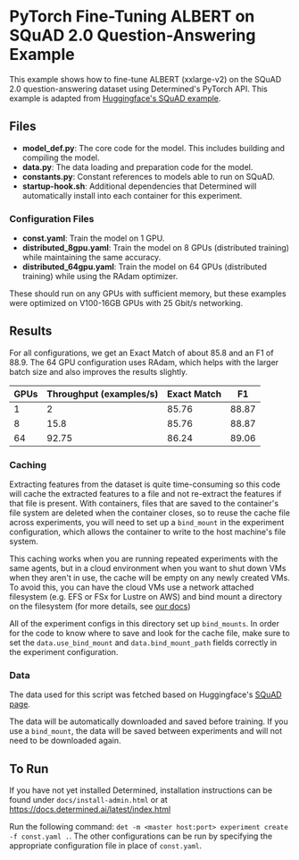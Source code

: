# PyTorch Fine-Tuning ALBERT on SQuAD 2.0 Question-Answering Example

This example shows how to fine-tune ALBERT (xxlarge-v2) on the SQuAD 2.0 question-answering dataset using
Determined's PyTorch API. This example is adapted from [Huggingface's SQuAD
example](https://github.com/huggingface/transformers/blob/master/examples/question-answering/run_squad.py).

## Files
* **model_def.py**: The core code for the model. This includes building and compiling the model.
* **data.py**: The data loading and preparation code for the model.
* **constants.py**: Constant references to models able to run on SQuAD.
* **startup-hook.sh**: Additional dependencies that Determined will automatically install into each container for this experiment.

### Configuration Files
* **const.yaml**: Train the model on 1 GPU.
* **distributed_8gpu.yaml**: Train the model on 8 GPUs (distributed training) while maintaining the same accuracy.
* **distributed_64gpu.yaml**: Train the model on 64 GPUs (distributed training) while using the RAdam optimizer. 

These should run on any GPUs with sufficient memory, but these examples were optimized on V100-16GB GPUs with 25 Gbit/s networking.


## Results

For all configurations, we get an Exact Match of about 85.8 and an F1 of 88.9. The 64 GPU configuration uses RAdam, which helps with the larger batch size and also improves the results slightly.

| GPUs | Throughput (examples/s) | Exact Match | F1    |
|------|-------------------------|-------------|-------|
| 1    | 2                       | 85.76       | 88.87 |
| 8    | 15.8                    | 85.76       | 88.87 |
| 64   | 92.75                   | 86.24       | 89.06 |



### Caching

Extracting features from the dataset is quite time-consuming so this code will cache the extracted features to a 
file and not re-extract the features if that file is present. With containers, files that are saved to the 
container's file system are deleted when the container closes, so to reuse the cache file across experiments, 
you will need to set up a `bind_mount` in the experiment configuration, which allows the container to write to 
the host machine's file system.  

This caching works when you are running repeated experiments with the same agents, but in a cloud environment 
when you want to shut down VMs when they aren't in use, the cache will be empty on any newly created VMs. To 
avoid this, you can have the cloud VMs use a network attached filesystem (e.g. EFS or FSx for Lustre on AWS) 
and bind mount a directory on the filesystem (for more details, see 
[our docs](https://docs.determined.ai/latest/tutorials/data-access.html#distributed-file-system))

All of the experiment configs in this directory set up `bind_mounts`. In order for the code to know where 
to save and look for the cache file, make sure to set the `data.use_bind_mount` and `data.bind_mount_path` 
fields correctly in the experiment configuration.

### Data
The data used for this script was fetched based on Huggingface's [SQuAD page](https://github.com/huggingface/transformers/tree/master/examples/question-answering).

The data will be automatically downloaded and saved before training. If you use a `bind_mount`, the 
data will be saved between experiments and will not need to be downloaded again.

## To Run
If you have not yet installed Determined, installation instructions can be found
under `docs/install-admin.html` or at https://docs.determined.ai/latest/index.html

Run the following command: `det -m <master host:port> experiment create -f
const.yaml .`. The other configurations can be run by specifying the appropriate
configuration file in place of `const.yaml`.


